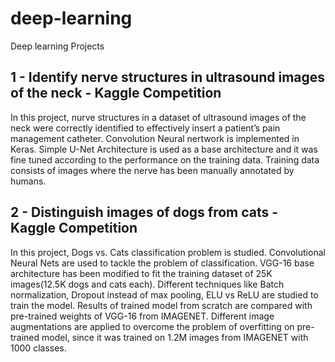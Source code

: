 # deep-learning
Deep learning Projects

## 1 - Identify nerve structures in ultrasound images of the neck - Kaggle Competition ##

In this project, nurve structures in a dataset of ultrasound images of the neck were correctly identified to effectively insert a patient’s pain management catheter. Convolution Neural nertwork is implemented in Keras. Simple U-Net Architecture is used as a base architecture and it was fine tuned according to the performance on the training data. Training data consists of images where the nerve has been manually annotated by humans.

## 2 - Distinguish images of dogs from cats - Kaggle Competition ##

In this project, Dogs vs. Cats classification problem is studied. Convolutional Neural Nets are used to tackle the problem of classification. VGG-16 base architecture has been modified to fit the training dataset of 25K images(12.5K dogs and cats each). Different techniques like Batch normalization, Dropout instead of max pooling, ELU vs ReLU are studied to train the model. Results of trained model from scratch are compared with pre-trained weights of VGG-16 from IMAGENET. Different image augmentations are applied to overcome the problem of overfitting on pre-trained model, since it was trained on 1.2M images from IMAGENET with 1000 classes.
